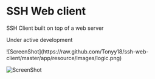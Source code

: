 <h1>SSH Web client</h1>
<p>SSH Client built on top of a web server</p>
<p>Under active development</p>
![ScreenShot](https://raw.github.com/Tonyy18/ssh-web-client/master/app/resource/images/logic.png)

![ScreenShot](https://i.gyazo.com/0d5d3fa70e04b2391103a14fd905f610.png)
